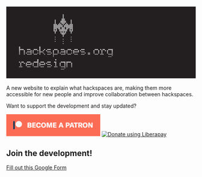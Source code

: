 ![Hackspaces.org-Redesign](images/headerimage.jpg "Hackspaces.org-Redesign")

A new website to explain what hackspaces are, making them more accessible for new people and improve collaboration between hackspaces.

Want to support the development and stay updated?

<a href="https://www.patreon.com/bePatron?u=24983231"><img alt="Become a Patreon" src="images/patreon_button.svg"></a> <a href="https://liberapay.com/marcoEDU/donate"><img alt="Donate using Liberapay" src="https://liberapay.com/assets/widgets/donate.svg"></a>

## Join the development!

[Fill out this Google Form](https://docs.google.com/forms/d/e/1FAIpQLSf0ml9ZxM_0V_2RFZLQY4frIRDCr9CJ3rsasVyM5OuXjZbeOQ/viewform?usp=sf_link)

